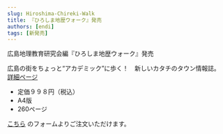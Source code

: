 ```yaml
---
slug: Hiroshima-Chireki-Walk
title: 『ひろしま地歴ウォーク』発売
authors: [endi]
tags: [新発売]
---
```


広島地理教育研究会編『ひろしま地歴ウォーク』発売

広島の街をちょっと“アカデミック”に歩く！　新しいカタチのタウン情報誌。
[詳細ページ](/docs/others)

- 定価９９８円（税込）
- A4版
- 260ページ

[こちら](https://forms.gle/6u5BAaspssEDjGtf8) のフォームよりご注文いただけます。